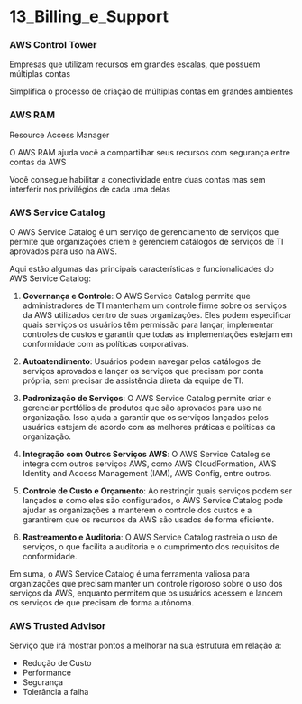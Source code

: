 # 13_Billing_e_Support

### AWS Control Tower

Empresas que utilizam recursos em grandes escalas, que possuem múltiplas contas

Simplifica o processo de criação de múltiplas contas em grandes ambientes

### AWS RAM

Resource Access Manager

O AWS RAM ajuda você a compartilhar seus recursos com segurança entre contas da AWS

Você consegue habilitar a conectividade entre duas contas mas sem interferir nos privilégios de cada uma delas

### AWS Service Catalog

O AWS Service Catalog é um serviço de gerenciamento de serviços que permite que organizações criem e gerenciem catálogos de serviços de TI aprovados para uso na AWS.

Aqui estão algumas das principais características e funcionalidades do AWS Service Catalog: 

1. **Governança e Controle**: O AWS Service Catalog permite que administradores de TI mantenham um controle firme sobre os serviços da AWS utilizados dentro de suas organizações. Eles podem especificar quais serviços os usuários têm permissão para lançar, implementar controles de custos e garantir que todas as implementações estejam em conformidade com as políticas corporativas.
    
2. **Autoatendimento**: Usuários podem navegar pelos catálogos de serviços aprovados e lançar os serviços que precisam por conta própria, sem precisar de assistência direta da equipe de TI.
    
3. **Padronização de Serviços**: O AWS Service Catalog permite criar e gerenciar portfólios de produtos que são aprovados para uso na organização. Isso ajuda a garantir que os serviços lançados pelos usuários estejam de acordo com as melhores práticas e políticas da organização.
    
4. **Integração com Outros Serviços AWS**: O AWS Service Catalog se integra com outros serviços AWS, como AWS CloudFormation, AWS Identity and Access Management (IAM), AWS Config, entre outros.
    
5. **Controle de Custo e Orçamento**: Ao restringir quais serviços podem ser lançados e como eles são configurados, o AWS Service Catalog pode ajudar as organizações a manterem o controle dos custos e a garantirem que os recursos da AWS são usados de forma eficiente.
    
6. **Rastreamento e Auditoria**: O AWS Service Catalog rastreia o uso de serviços, o que facilita a auditoria e o cumprimento dos requisitos de conformidade.

Em suma, o AWS Service Catalog é uma ferramenta valiosa para organizações que precisam manter um controle rigoroso sobre o uso dos serviços da AWS, enquanto permitem que os usuários acessem e lancem os serviços de que precisam de forma autônoma.

### AWS Trusted Advisor

Serviço que irá mostrar pontos a melhorar na sua estrutura em relação a:

- Redução de Custo
- Performance
- Segurança
- Tolerância a falha